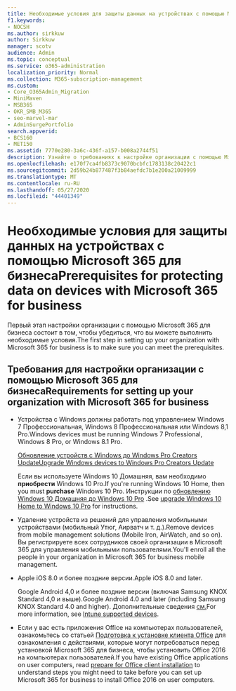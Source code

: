 ```yaml
---
title: Необходимые условия для защиты данных на устройствах с помощью Microsoft 365 для бизнеса
f1.keywords:
- NOCSH
ms.author: sirkkuw
author: Sirkkuw
manager: scotv
audience: Admin
ms.topic: conceptual
ms.service: o365-administration
localization_priority: Normal
ms.collection: M365-subscription-management
ms.custom:
- Core_O365Admin_Migration
- MiniMaven
- MSB365
- OKR_SMB_M365
- seo-marvel-mar
- AdminSurgePortfolio
search.appverid:
- BCS160
- MET150
ms.assetid: 7770e280-3a6c-436f-a157-b008a2744f51
description: Узнайте о требованиях к настройке организации с помощью Microsoft 365 для бизнеса и защите рабочих данных на устройствах пользователей.
ms.openlocfilehash: e170f7ca4fb8373c9070bcbfc1783138c20422c1
ms.sourcegitcommit: 2d59b24b877487f3b84aefdc7b1e200a21009999
ms.translationtype: MT
ms.contentlocale: ru-RU
ms.lasthandoff: 05/27/2020
ms.locfileid: "44401349"
---
```

# <a name="prerequisites-for-protecting-data-on-devices-with-microsoft-365-for-business"></a><span data-ttu-id="f8d22-103">Необходимые условия для защиты данных на устройствах с помощью Microsoft 365 для бизнеса</span><span class="sxs-lookup"><span data-stu-id="f8d22-103">Prerequisites for protecting data on devices with Microsoft 365 for business</span></span>

<span data-ttu-id="f8d22-104">Первый этап настройки организации с помощью Microsoft 365 для бизнеса состоит в том, чтобы убедиться, что вы можете выполнить необходимые условия.</span><span class="sxs-lookup"><span data-stu-id="f8d22-104">The first step in setting up your organization with Microsoft 365 for business is to make sure you can meet the prerequisites.</span></span>
  
## <a name="requirements-for-setting-up-your-organization-with-microsoft-365-for-business"></a><span data-ttu-id="f8d22-105">Требования для настройки организации с помощью Microsoft 365 для бизнеса</span><span class="sxs-lookup"><span data-stu-id="f8d22-105">Requirements for setting up your organization with Microsoft 365 for business</span></span>

- <span data-ttu-id="f8d22-106">Устройства с Windows должны работать под управлением Windows 7 Профессиональная, Windows 8 Профессиональная или Windows 8,1 Pro.</span><span class="sxs-lookup"><span data-stu-id="f8d22-106">Windows devices must be running Windows 7 Professional, Windows 8 Pro, or Windows 8.1 Pro.</span></span>
    
    [<span data-ttu-id="f8d22-107">Обновление устройств с Windows до Windows Pro Creators Update</span><span class="sxs-lookup"><span data-stu-id="f8d22-107">Upgrade Windows devices to Windows Pro Creators Update</span></span>](upgrade-to-windows-pro-creators-update.md)
    
    <span data-ttu-id="f8d22-108">Если вы используете Windows 10 Домашняя, вам необходимо **приобрести** Windows 10 Pro.</span><span class="sxs-lookup"><span data-stu-id="f8d22-108">If you're running Windows 10 Home, then you must **purchase** Windows  10 Pro.</span></span> <span data-ttu-id="f8d22-109">Инструкции по [обновлению Windows 10 Домашняя до Windows 10 Pro](https://support.office.com/article/0aee10c1-4d34-43ee-a325-579c6c2df90e?ui=en-US&rs=en-US&ad=US) .</span><span class="sxs-lookup"><span data-stu-id="f8d22-109">See [upgrade Windows 10 Home to Windows 10 Pro](https://support.office.com/article/0aee10c1-4d34-43ee-a325-579c6c2df90e?ui=en-US&rs=en-US&ad=US) for instructions.</span></span> 
    
- <span data-ttu-id="f8d22-110">Удаление устройств из решений для управления мобильными устройствами (мобильный Утюг, Аирватч и т. д.).</span><span class="sxs-lookup"><span data-stu-id="f8d22-110">Remove devices from mobile management solutions (Mobile Iron, AirWatch, and so on).</span></span> <span data-ttu-id="f8d22-111">Вы регистрируете всех сотрудников своей организации в Microsoft 365 для управления мобильными пользователями.</span><span class="sxs-lookup"><span data-stu-id="f8d22-111">You'll enroll all the people in your organization in Microsoft 365 for business mobile management.</span></span>
    
- <span data-ttu-id="f8d22-112">Apple iOS 8.0 и более поздние версии.</span><span class="sxs-lookup"><span data-stu-id="f8d22-112">Apple iOS 8.0 and later.</span></span>
    
    <span data-ttu-id="f8d22-113">Google Android 4,0 и более поздние версии (включая Samsung KNOX Standard 4,0 и выше).</span><span class="sxs-lookup"><span data-stu-id="f8d22-113">Google Android 4.0 and later (including Samsung KNOX Standard 4.0 and higher).</span></span> <span data-ttu-id="f8d22-114">Дополнительные сведения [см.](https://go.microsoft.com/fwlink/p/?linkid=852307)</span><span class="sxs-lookup"><span data-stu-id="f8d22-114">For more information, see [Intune supported devices](https://go.microsoft.com/fwlink/p/?linkid=852307).</span></span>
    
- <span data-ttu-id="f8d22-115">Если у вас есть приложения Office на компьютерах пользователей, ознакомьтесь со статьей [Подготовка к установке клиента Office](prepare-for-office-client-deployment.md) для ознакомления с действиями, которые могут потребоваться перед установкой Microsoft 365 для бизнеса, чтобы установить Office 2016 на компьютерах пользователей.</span><span class="sxs-lookup"><span data-stu-id="f8d22-115">If you have existing Office applications on user computers, read [prepare for Office client installation](prepare-for-office-client-deployment.md) to understand steps you might need to take before you can set up Microsoft 365 for business to install Office 2016 on user computers.</span></span> 

